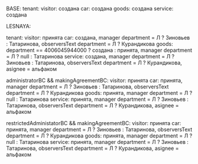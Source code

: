 BASE:
tenant:
visitor: создана
car: создана
goods: создана
service: создана

LESNAYA:

tenant:
visitor: принята
car: создана, manager department = Л ? Зиновьев : Татаринова, observersText department = Л ? Курандикова
goods: department == 4006045944000 ? создана : принята, manager department = Л ? null : Татаринова
service: создана, manager department = Л ? Зиновьев : Татаринова, observersText department = Л ? Курандикова, asignee = альфаком

administratorBC && makingAgreementBC:
visitor: принята
car: принята, manager department = Л ? Зиновьев : Татаринова, observersText department = Л ? Курандикова
goods: принята, manager department = Л ? null : Татаринова
service: принята, manager department = Л ? Зиновьев : Татаринова, observersText department = Л ? Курандикова, asignee = альфаком

restrictedAdministatorBC && makingAgreementBC:
visitor: принята
car: принята, manager department = Л ? Зиновьев : Татаринова, observersText department = Л ? Курандикова
goods: принята, manager department = Л ? null : Татаринова
service: принята, manager department = Л ? Зиновьев : Татаринова, observersText department = Л ? Курандикова, asignee = альфаком
